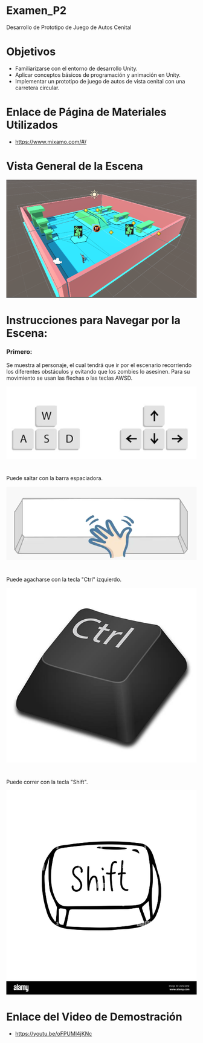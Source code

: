 # Examen_P2
Desarrollo de Prototipo de Juego de Autos Cenital

# Objetivos
- Familiarizarse con el entorno de desarrollo Unity.
- Aplicar conceptos básicos de programación y animación en Unity.
- Implementar un prototipo de juego de autos de vista cenital con una carretera circular.

# Enlace de Página de Materiales Utilizados
- https://www.mixamo.com/#/

# Vista General de la Escena
![Imagen](https://github.com/DeividN21/Taller_6/blob/main/Captura%20de%20pantalla%202024-06-16%20190520.png?raw=true)

# Instrucciones para Navegar por la Escena:
### Primero:
Se muestra al personaje, el cual tendrá que ir por el escenario recorriendo los diferentes obstáculos y evitando que los zombies lo asesinen.
Para su movimiento se usan las flechas o las teclas AWSD.

![Imagen](https://github.com/DeividN21/Taller_2/blob/main/Instrucciones1.png?raw=true)

#
Puede saltar con la barra espaciadora.

![Imagen](https://github.com/DeividN21/Taller_3/blob/main/Tanque3.png?raw=true)

#
Puede agacharse con la tecla "Ctrl" izquierdo.

![Imagen](https://github.com/DeividN21/Taller_5/blob/main/ctrl_button.jpg?raw=true)

#
Puede correr con la tecla "Shift".

![Imagen](https://github.com/DeividN21/Taller_5/blob/main/shift_button.jpg?raw=true)


# Enlace del Video de Demostración
- https://youtu.be/oFPUMl4jKNc
